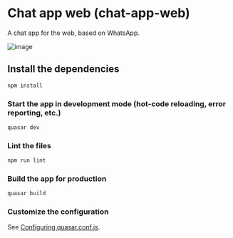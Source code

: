 # Chat app web (chat-app-web)

A chat app for the web, based on WhatsApp.

![image](https://user-images.githubusercontent.com/36193643/142782529-7e069ac5-619b-4082-b376-f36f0f9c0e7e.png)

## Install the dependencies
```bash
npm install
```

### Start the app in development mode (hot-code reloading, error reporting, etc.)
```bash
quasar dev
```

### Lint the files
```bash
npm run lint
```

### Build the app for production
```bash
quasar build
```

### Customize the configuration
See [Configuring quasar.conf.js](https://quasar.dev/quasar-cli/quasar-conf-js).
